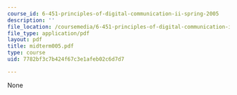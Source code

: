 ```yaml
---
course_id: 6-451-principles-of-digital-communication-ii-spring-2005
description: ''
file_location: /coursemedia/6-451-principles-of-digital-communication-ii-spring-2005/7782bf3c7b424f67c3e1afeb02c6d7d7_midterm005.pdf
file_type: application/pdf
layout: pdf
title: midterm005.pdf
type: course
uid: 7782bf3c7b424f67c3e1afeb02c6d7d7

---
```

None